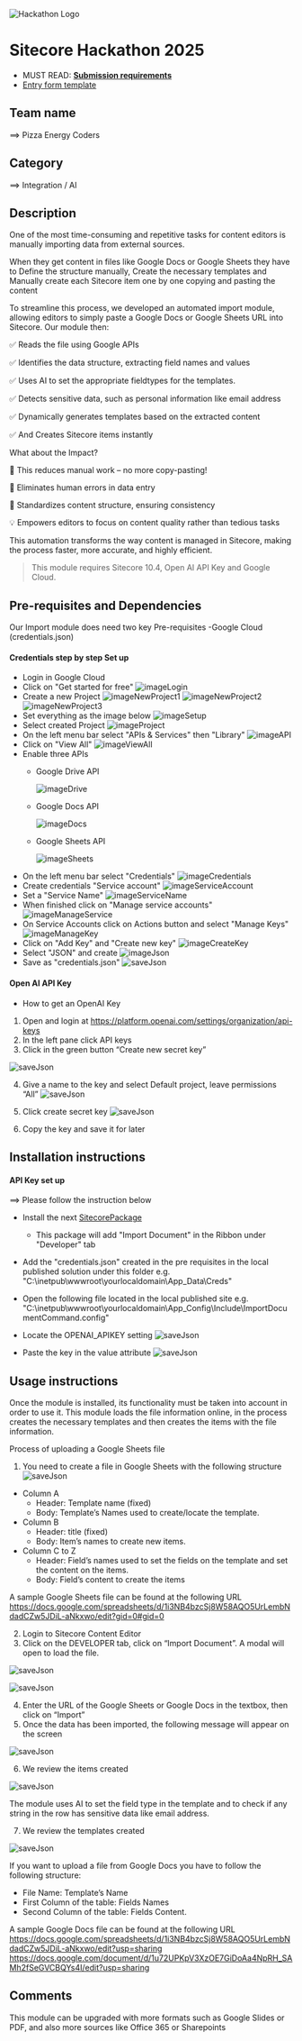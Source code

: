 ![Hackathon Logo](docs/images/hackathon.png?raw=true "Hackathon Logo")

# Sitecore Hackathon 2025

-   MUST READ: **[Submission requirements](SUBMISSION_REQUIREMENTS.md)**
-   [Entry form template](ENTRYFORM.md)

## Team name

⟹ Pizza Energy Coders

## Category

⟹ Integration / AI  

## Description

One of the most time-consuming and repetitive tasks for content editors is manually importing data from external sources. 

When they get content in files like Google Docs or Google Sheets they have to
Define the structure manually, Create the necessary templates and Manually create each Sitecore item one by one copying and pasting the content

To streamline this process, we developed an automated import module, allowing editors to simply paste a Google Docs or Google Sheets URL into Sitecore. Our module then:

✅ Reads the file using Google APIs

✅ Identifies the data structure, extracting field names and values

✅ Uses AI to set the appropriate fieldtypes for the templates.

✅ Detects sensitive data, such as personal information like email address

✅ Dynamically generates templates based on the extracted content

✅ And Creates Sitecore items instantly

What about the Impact?

🚀 This reduces manual work – no more copy-pasting!

🎯 Eliminates human errors in data entry

📏 Standardizes content structure, ensuring consistency

💡 Empowers editors to focus on content quality rather than tedious tasks

This automation transforms the way content is managed in Sitecore, making the process faster, more accurate, and highly efficient.

> This module requires Sitecore 10.4, Open AI API Key and Google Cloud.

## Pre-requisites and Dependencies

Our Import module does need two key Pre-requisites
-Google Cloud (credentials.json)

#### Credentials step by step Set up

-   Login in Google Cloud
-   Click on "Get started for free"
    ![imageLogin](docs/images/image1.png?raw=true)
-   Create a new Project
    ![imageNewProject1](docs/images/image2.png?raw=true)
    ![imageNewProject2](docs/images/image3.png?raw=true)
    ![imageNewProject3](docs/images/image5.png?raw=true)
-   Set everything as the image below
    ![imageSetup](docs/images/image4.png?raw=true)
-   Select created Project
    ![imageProject](docs/images/image7.png?raw=true)
-   On the left menu bar select "APIs & Services" then "Library"
    ![imageAPI](docs/images/image6.png?raw=true)
-   Click on "View All"
    ![imageViewAll](docs/images/image9.png?raw=true)
-   Enable three APIs
    -   Google Drive API
      
        ![imageDrive](docs/images/image8.png?raw=true)
    -   Google Docs API
 
        ![imageDocs](docs/images/image10.png?raw=true)
    -   Google Sheets API
 
        ![imageSheets](docs/images/image12.png?raw=true)
-   On the left menu bar select "Credentials"
    ![imageCredentials](docs/images/image11.png?raw=true)
-   Create credentials "Service account"
    ![imageServiceAccount](docs/images/image13.png?raw=true)
-   Set a "Service Name"
    ![imageServiceName](docs/images/image14.png?raw=true)
-   When finished click on "Manage service accounts"
    ![imageManageService](docs/images/image15.png?raw=true)
-   On Service Accounts click on Actions button and select "Manage Keys"
    ![imageManageKey](docs/images/image16.png?raw=true)
-   Click on "Add Key" and "Create new key"
    ![imageCreateKey](docs/images/image17.png?raw=true)
-   Select "JSON" and create
    ![imageJson](docs/images/image18.png?raw=true)
-   Save as "credentials.json"
    ![saveJson](docs/images/image19.png?raw=true)

#### Open AI API Key

-   How to get an OpenAI Key
1. Open and login at https://platform.openai.com/settings/organization/api-keys
2.	In the left pane click API keys
3.	Click in the green button “Create new secret key”

![saveJson](docs/images/OpenAI1.png?raw=true)

4.	Give a name to the key and select Default project, leave permissions “All”
![saveJson](docs/images/OpenAI2.png?raw=true)

5.	Click create secret key
![saveJson](docs/images/OpenAI3.png?raw=true)

6.	Copy the key and save it for later


## Installation instructions

#### API Key set up

⟹ Please follow the instruction below

-  Install the next [SitecorePackage](packages/ImportDocument-2.zip)
    -   This package will add "Import Document" in the Ribbon under "Developer" tab
-  Add the "credentials.json" created in the pre requisites in the local published solution under this folder e.g. "C:\inetpub\wwwroot\yourlocaldomain\App_Data\Creds"
-  Open the following file located in the local published site e.g. "C:\inetpub\wwwroot\yourlocaldomain\App_Config\Include\ImportDocumentCommand.config"
-  Locate the OPENAI_APIKEY setting
![saveJson](docs/images/OpenAI4.png?raw=true)

-  Paste the key in the value attribute
![saveJson](docs/images/OpenAI5.png?raw=true)

## Usage instructions

Once the module is installed, its functionality must be taken into account in order to use it. This module loads the file information online, in the process creates the necessary templates and then creates the items with the file information.

Process of uploading a Google Sheets file
1.	You need to create a file in Google Sheets with the following structure
![saveJson](docs/images/OpenAI6.png?raw=true)

-	Column A
    -	Header: Template name (fixed) 
    -	Body: Template’s Names used to create/locate the template.
-	Column B
    -	Header: title (fixed) 
    -	Body: Item’s names to create new items.
-	Column C to Z
    -	Header: Field’s names used to set the fields on the template and set the content on the items.
    -	Body: Field’s content to create the items

A sample Google Sheets file can be found at the following URL
https://docs.google.com/spreadsheets/d/1i3NB4bzcSj8W58AQO5UrLembNdadCZw5JDiL-aNkxwo/edit?gid=0#gid=0

2.	Login to Sitecore Content Editor
3.	Click on the DEVELOPER tab, click on “Import Document”. A modal will open to load the file.

![saveJson](docs/images/OpenAI7.png?raw=true)

![saveJson](docs/images/OpenAI8.png?raw=true)

4.	Enter the URL of the Google Sheets or Google Docs in the textbox, then click on “Import”
5.	Once the data has been imported, the following message will appear on the screen

![saveJson](docs/images/OpenAI9.png?raw=true)

6.	We review the items created

![saveJson](docs/images/OpenAI10.png?raw=true)

The module uses AI to set the field type in the template and to check if any string in the row has sensitive data like email address.

7.	We review the templates created

![saveJson](docs/images/OpenAI11.png?raw=true)

If you want to upload a file from Google Docs you have to follow the following structure:
-	File Name: Template’s Name
-	First Column of the table: Fields Names
-	Second Column of the table: Fields Content.

A sample Google Docs file can be found at the following URL
https://docs.google.com/spreadsheets/d/1i3NB4bzcSj8W58AQO5UrLembNdadCZw5JDiL-aNkxwo/edit?usp=sharing
https://docs.google.com/document/d/1u72UPKpV3XzOE7GiDoAa4NpRH_SAMh2fSeGVCBQYs4I/edit?usp=sharing

## Comments

This module can be upgraded with more formats such as Google Slides or PDF, and also more sources like Office 365 or Sharepoints
